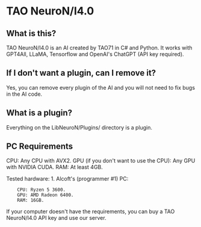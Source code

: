 # TAO NeuroN/I4.0
## What is this?
TAO NeuroN/I4.0 is an AI created by TAO71 in C# and Python. It works with GPT4All, LLaMA, Tensorflow and OpenAI's ChatGPT (API key required).

## If I don't want a plugin, can I remove it?
Yes, you can remove every plugin of the AI and you will not need to fix bugs in the AI code.

## What is a plugin?
Everything on the LibNeuroN/Plugins/ directory is a plugin.

## PC Requirements
CPU: Any CPU with AVX2.
GPU (if you don't want to use the CPU): Any GPU with NVIDIA CUDA.
RAM: At least 4GB.

Tested hardware:
    1. Alcoft's (programmer #1) PC:
    
        CPU: Ryzen 5 3600.
        GPU: AMD Radeon 6400.
        RAM: 16GB.

If your computer doesn't have the requirements, you can buy a TAO NeuroN/I4.0 API key and use our server.

